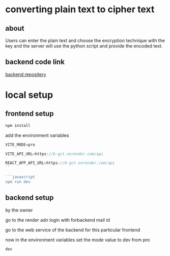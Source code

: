 
# converting plain text to cipher text

## about

Users can enter the plain text and choose the encryption technique with the key and the server will use the python script and provide the encoded text.

## backend code link

[backend repositery](https://github.com/abhishekkumar-ug21/backend-plain-text-to-cipher-text)

# local setup

## frontend setup

```javascript
npm install
```

add the environment variables

```javascript
VITE_MODE=pro
```
```javascript
VITE_API_URL=https://b-gct.onrender.com/api
```
```javascript
REACT_APP_API_URL=https://b-gct.onrender.com/api
``

```javascript
npm run dev
```

## backend setup

by the owner

go to the render adn login with forbackend mail id

go to the web service of the backend for this particular frontend

now in the environment variables set the mode value to dev from pro

```javascript
dev
```
